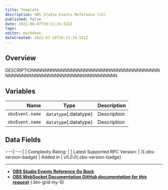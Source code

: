 ```yaml
---
title: Template
description: OBS Studio Events Reference (v5)
published: false
date: 2022-08-07T10:11:24.532Z
tags: 
editor: markdown
dateCreated: 2022-07-18T16:21:10.551Z
---
```


## Overview
DESCRIPTIONNNNNNNNNNNNNNNNNNNNNNNNNNNNNNNNNNNNNNNNNNNNNNNNNNNNNNNNNNNNNNNNNNNNNNNNN

## Variables
Name | Type | Description | 
----:|:----:|:------------|
`obsEvent.name` | `datatype`{.datatype} | Description
`obsEvent.name` | `datatype`{.datatype} | Description

## Data Fields
:---|:---:|
| Complexity Rating: | <span class="stars stars--"></span>
| Latest Supported RPC Version: | *1*{.obs-version-badge}
| Added in | *v5.0.0*{.obs-version-badge}

---

- [<i class="mdi mdi-chevron-left"></i>**OBS Studio Events Reference *Go Back***](/en/Broadcasters/OBS/Events)
- [<i class="mdi mdi-github"></i> **OBS WebSocket Documentation *GitHub documentation for this request***](https://github.com/obsproject/obs-websocket/blob/master/docs/generated/protocol.md#INSERTTHENAMEHEREPLEASEDPNTFORGETITIK1497PLEASEEEEEEEEEEEEEEEEEEEEEEEEEEEEEEEEEEEEEEEEEEEEEEEEEEEEEEEEEEEEEEEEEEEEEEEEEEEEEEEEEEEEEEEEEEEEEEEEEEEEEEEEEE)
{.btn-grid my-5}